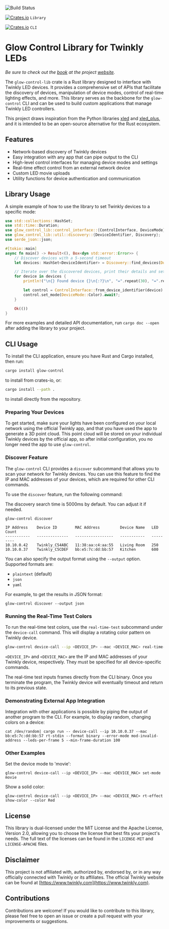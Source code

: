 ![Build Status](https://github.com/cgorski/glow-control/actions/workflows/rust.yml/badge.svg?branch=main)

[![Crates.io](https://img.shields.io/crates/v/glow-control-lib.svg)](https://crates.io/crates/glow-control-lib)
`Library`

[![Crates.io](https://img.shields.io/crates/v/glow-control.svg)](https://crates.io/crates/glow-control)
`CLI`

# Glow Control Library for Twinkly LEDs

*Be sure to check out the [book](https://glowcontrol.rs/book/index.html) at the
project [website](https://glowcontrol.rs).*

The `glow-control-lib` crate is a Rust library designed to interface with Twinkly LED devices. It provides a
comprehensive set of APIs that facilitate the discovery of devices, manipulation of device modes, control of real-time
lighting effects, and more. This library serves as the backbone for the `glow-control` CLI and can be used to build
custom applications that manage Twinkly LED controllers.

This project draws inspiration from the Python libraries [xled](https://github.com/scrool/xled)
and [xled_plus](https://github.com/Anders-Holst/xled_plus), and it is intended to be an open-source alternative for the
Rust ecosystem.

## Features

- Network-based discovery of Twinkly devices
- Easy integration with any app that can pipe output to the CLI
- High-level control interfaces for managing device modes and settings
- Real-time effect control from an external network device
- Custom LED movie uploads
- Utility functions for device authentication and communication

## Library Usage

A simple example of how to use the library to set Twinkly devices to a specific mode:

```rust
use std::collections::HashSet;
use std::time::Duration;
use glow_control_lib::control_interface::{ControlInterface, DeviceMode};
use glow_control_lib::util::discovery::{DeviceIdentifier, Discovery};
use serde_json::json;

#[tokio::main]
async fn main() -> Result<(), Box<dyn std::error::Error>> {
    // Discover devices with a 5-second timeout
    let devices: HashSet<DeviceIdentifier> = Discovery::find_devices(Duration::from_secs(5)).await?;

    // Iterate over the discovered devices, print their details and set their mode
    for device in devices {
        println!("\n{} Found device {}\n{:?}\n", "=".repeat(30), "=".repeat(30), device);

        let control = ControlInterface::from_device_identifier(device).await?;
        control.set_mode(DeviceMode::Color).await?;
    }

    Ok(())
}
```

For more examples and detailed API documentation, run `cargo doc --open` after adding the library to your project.

## CLI Usage

To install the CLI application, ensure you have Rust and Cargo installed, then run:

```bash
cargo install glow-control
```

to install from crates-io, or:

```bash
cargo install --path .
```

to install directly from the repository.

### Preparing Your Devices

To get started, make sure your lights have been configured on your local network using the official Twinkly app, and
that you have used the app to generate a 3D point cloud. This point cloud will be stored on your individual Twinkly
devices by the official app, so after initial configuration, you no longer need the app to use `glow-control`.

### Discover Feature

The `glow-control` CLI provides a `discover` subcommand that allows you to scan your network for Twinkly devices. You
can use this feature to find the IP and MAC addresses of your devices, which are required for other CLI commands.

To use the `discover` feature, run the following command:

The discovery search time is 5000ms by default. You can adjust it if needed.

```
glow-control discover
```

```
IP Address    Device ID        MAC Address         Device Name   LED Count
-----------   --------------   -----------------   -----------   ---------
10.10.0.42    Twinkly_C54ABC   11:38:aa:c4:aa:55   Living Room   250
10.10.0.37    Twinkly_C5CDEF   bb:e5:7c:dd:bb:57   Kitchen       600
```

You can also specify the output format using the `--output` option. Supported formats are:

- `plaintext` (default)
- `json`
- `yaml`

For example, to get the results in JSON format:

```
glow-control discover --output json
```

### Running the Real-Time Test Colors

To run the real-time test colors, use the `real-time-test` subcommand under the `device-call` command. This will display
a rotating color pattern on Twinkly device.

```bash
glow-control device-call --ip <DEVICE_IP> --mac <DEVICE_MAC> real-time-test
```

`<DEVICE_IP>` and `<DEVICE_MAC>` are the IP and MAC addresses of your Twinkly device, respectively. They must be
specified for all device-specific commands.

The real-time test inputs frames directly from the CLI binary. Once you terminate the program, the Twinkly device will
eventually timeout and return to its previous state.

### Demonstrating External App Integration

Integration with other applications is possible by piping the output of another program to the CLI.
For example, to display random, changing colors on a device:

```cat /dev/random| cargo run -- device-call --ip 10.10.0.37 --mac bb:e5:7c:dd:bb:57 rt-stdin --format binary --error-mode mod-invalid-address --leds-per-frame 5 --min-frame-duration 100```

### Other Examples

Set the device mode to 'movie':

```glow-control device-call --ip <DEVICE_IP> --mac <DEVICE_MAC> set-mode movie```

Show a solid color:

```glow-control device-call --ip <DEVICE_IP> --mac <DEVICE_MAC> rt-effect show-color --color Red```

## License

This library is dual-licensed under the MIT License and the Apache License, Version 2.0, allowing you to choose the
license that best fits your project's needs. The full text of the licenses can be found in the `LICENSE-MIT`
and `LICENSE-APACHE` files.

## Disclaimer

This project is not affiliated with, authorized by, endorsed by, or in any way officially connected with Twinkly or its
affiliates. The official Twinkly website can be found at [https://www.twinkly.com](https://www.twinkly.com).

## Contributions

Contributions are welcome! If you would like to contribute to this library, please feel free to open an issue or create
a pull request with your improvements or suggestions.


